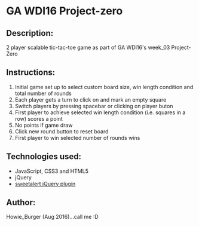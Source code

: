 # GA WDI16 Project-zero
<h2>Description:</h2>
<p>2 player scalable tic-tac-toe game as part of GA WDI16's week_03 Project-Zero</p>

<h2>Instructions:</h2>
<ol>  
  <li>Initial game set up to select custom board size, win length condition and total number of rounds
  <li>Each player gets a turn to click on and mark an empty square 
  <li>Switch players by pressing spacebar or clicking on player buton
  <li>First player to achieve selected win length condition (i.e. squares in a row) scores a point
  <li>No points if game draw
  <li>Click new round button to reset board
  <li>First player to win selected number of rounds wins
</ol>

<h2>Technologies used:</h2>
<ul>
  <li>JavaScript, CSS3 and HTML5
  <li>jQuery
  <li><a href="http://t4t5.github.io/sweetalert/" target="_blank">sweetalert jQuery plugin</a>
</ul>

<h2>Author:</h2>
<p>Howie_Burger (Aug 2016)...call me :D</p>
